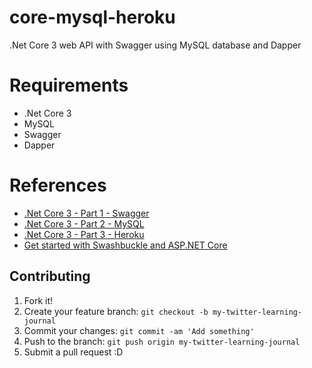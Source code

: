 # core-mysql-heroku
.Net Core 3 web API with Swagger using MySQL database and Dapper

# Requirements
* .Net Core 3
* MySQL
* Swagger
* Dapper

# References

* [.Net Core 3 - Part 1 - Swagger](https://dev.to/lucianopereira86/net-core-3-part-1-swagger-2bkf)
* [.Net Core 3 - Part 2 - MySQL](https://dev.to/lucianopereira86/net-core-web-api-part-2-mysql-3bje)
* [.Net Core 3 - Part 3 - Heroku](https://dev.to/lucianopereira86/net-core-web-api-part-3-heroku-284j)
* [Get started with Swashbuckle and ASP.NET Core](https://docs.microsoft.com/en-us/aspnet/core/tutorials/getting-started-with-swashbuckle?view=aspnetcore-3.1&tabs=visual-studio)

## Contributing

1. Fork it!
2. Create your feature branch: `git checkout -b my-twitter-learning-journal`
3. Commit your changes: `git commit -am 'Add something'`
4. Push to the branch: `git push origin my-twitter-learning-journal`
5. Submit a pull request :D
